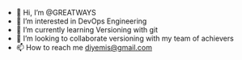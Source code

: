 - 👋 Hi, I’m @GREATWAYS
- 👀 I’m interested in DevOps Engineering
- 🌱 I’m currently learning Versioning with git
- 💞️ I’m looking to collaborate versioning with my team of achievers 
- 📫 How to reach me diyemis@gmail.com

<!---
GREATWAYS/GREATWAYS is a ✨ special ✨ repository because its `README.md` (this file) appears on your GitHub profile.
You can click the Preview link to take a look at your changes.
--->
